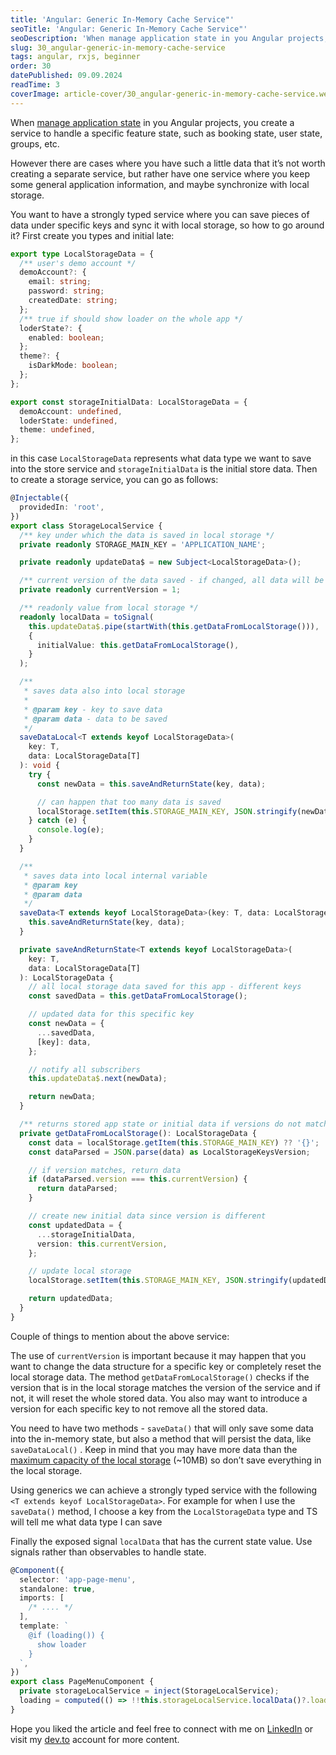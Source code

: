 ```yaml
---
title: 'Angular: Generic In-Memory Cache Service"'
seoTitle: 'Angular: Generic In-Memory Cache Service"'
seoDescription: 'When manage application state in you Angular projects, you create a service to handle a specific...'
slug: 30_angular-generic-in-memory-cache-service
tags: angular, rxjs, beginner
order: 30
datePublished: 09.09.2024
readTime: 3
coverImage: article-cover/30_angular-generic-in-memory-cache-service.webp
---
```


When [manage application state](https://dev.to/krivanek06/angular-state-management-how-to-keep-your-sanity-1oin) in you Angular projects, you create a service to handle a specific feature state, such as booking state, user state, groups, etc.

However there are cases where you have such a little data that it’s not worth creating a separate service, but rather have one service where you keep some general application information, and maybe synchronize with local storage.

You want to have a strongly typed service where you can save pieces of data under specific keys and sync it with local storage, so how to go around it? First create you types and initial late:

```typescript
export type LocalStorageData = {
  /** user's demo account */
  demoAccount?: {
    email: string;
    password: string;
    createdDate: string;
  };
  /** true if should show loader on the whole app */
  loderState?: {
    enabled: boolean;
  };
  theme?: {
    isDarkMode: boolean;
  };
};

export const storageInitialData: LocalStorageData = {
  demoAccount: undefined,
  loderState: undefined,
  theme: undefined,
};
```

in this case `LocalStorageData` represents what data type we want to save into the store service and `storageInitialData` is the initial store data. Then to create a storage service, you can go as follows:

```typescript
@Injectable({
  providedIn: 'root',
})
export class StorageLocalService {
  /** key under which the data is saved in local storage */
  private readonly STORAGE_MAIN_KEY = 'APPLICATION_NAME';

  private readonly updateData$ = new Subject<LocalStorageData>();

  /** current version of the data saved - if changed, all data will be removed */
  private readonly currentVersion = 1;

  /** readonly value from local storage */
  readonly localData = toSignal(
    this.updateData$.pipe(startWith(this.getDataFromLocalStorage())),
    {
      initialValue: this.getDataFromLocalStorage(),
    }
  );

  /**
   * saves data also into local storage
   *
   * @param key - key to save data
   * @param data - data to be saved
   */
  saveDataLocal<T extends keyof LocalStorageData>(
    key: T,
    data: LocalStorageData[T]
  ): void {
    try {
      const newData = this.saveAndReturnState(key, data);

      // can happen that too many data is saved
      localStorage.setItem(this.STORAGE_MAIN_KEY, JSON.stringify(newData));
    } catch (e) {
      console.log(e);
    }
  }

  /**
   * saves data into local internal variable
   * @param key
   * @param data
   */
  saveData<T extends keyof LocalStorageData>(key: T, data: LocalStorageData[T]): void {
    this.saveAndReturnState(key, data);
  }

  private saveAndReturnState<T extends keyof LocalStorageData>(
    key: T,
    data: LocalStorageData[T]
  ): LocalStorageData {
    // all local storage data saved for this app - different keys
    const savedData = this.getDataFromLocalStorage();

    // updated data for this specific key
    const newData = {
      ...savedData,
      [key]: data,
    };

    // notify all subscribers
    this.updateData$.next(newData);

    return newData;
  }

  /** returns stored app state or initial data if versions do not match */
  private getDataFromLocalStorage(): LocalStorageData {
    const data = localStorage.getItem(this.STORAGE_MAIN_KEY) ?? '{}';
    const dataParsed = JSON.parse(data) as LocalStorageKeysVersion;

    // if version matches, return data
    if (dataParsed.version === this.currentVersion) {
      return dataParsed;
    }

    // create new initial data since version is different
    const updatedData = {
      ...storageInitialData,
      version: this.currentVersion,
    };

    // update local storage
    localStorage.setItem(this.STORAGE_MAIN_KEY, JSON.stringify(updatedData));

    return updatedData;
  }
}
```

Couple of things to mention about the above service:

The use of `currentVersion` is important because it may happen that you want to change the data structure for a specific key or completely reset the local storage data. The method `getDataFromLocalStorage()` checks if the version that is in the local storage matches the version of the service and if not, it will reset the whole stored data. You also may want to introduce a version for each specific key to not remove all the stored data.

You need to have two methods - `saveData()` that will only save some data into the in-memory state, but also a method that will persist the data, like `saveDataLocal()` . Keep in mind that you may have more data than the [maximum capacity of the local storage](https://developer.mozilla.org/en-US/docs/Web/API/Storage_API/Storage_quotas_and_eviction_criteria) (~10MB) so don’t save everything in the local storage.

Using generics we can achieve a strongly typed service with the following `<T extends keyof LocalStorageData>`. For example for when I use the `saveData()` method, I choose a key from the `LocalStorageData` type and TS will tell me what data type I can save

Finally the exposed signal `localData` that has the current state value. Use signals rather than observables to handle state.

```typescript
@Component({
  selector: 'app-page-menu',
  standalone: true,
  imports: [
    /* .... */
  ],
  template: `
    @if (loading()) {
      show loader
    }
  `,
})
export class PageMenuComponent {
  private storageLocalService = inject(StorageLocalService);
  loading = computed(() => !!this.storageLocalService.localData()?.loader?.enabled);
}
```

Hope you liked the article and feel free to connect with me on [LinkedIn](https://www.linkedin.com/in/eduard-krivanek) or visit my [dev.to](https://dev.to/krivanek06) account for more content.
